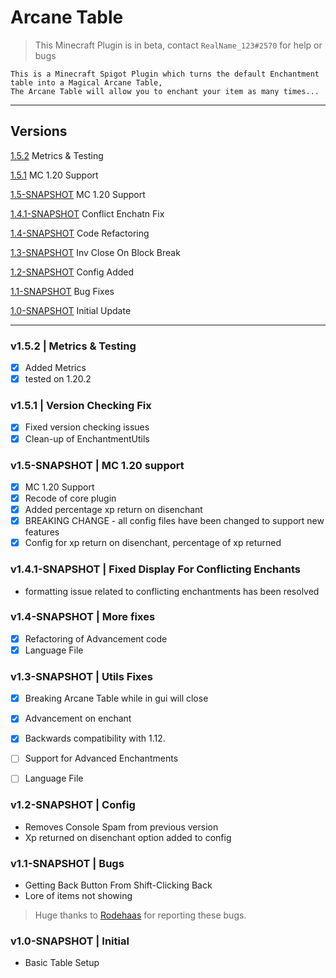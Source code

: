 # Arcane Table

> This Minecraft Plugin is in beta, contact `RealName_123#2570` for help or bugs

```
This is a Minecraft Spigot Plugin which turns the default Enchantment table into a Magical Arcane Table,
The Arcane Table will allow you to enchant your item as many times...
```
------------------------------------------
## Versions 

[1.5.2](#v152--metrics--testing) Metrics & Testing

[1.5.1](#v151--version-checking-fix) MC 1.20 Support

[1.5-SNAPSHOT](#v15-snapshot--mc-120-support) MC 1.20 Support

[1.4.1-SNAPSHOT](#v141-snapshot--fixed-display-for-conflicting-enchants) Conflict Enchatn Fix

[1.4-SNAPSHOT](#v14-snapshot--more-fixes) Code Refactoring

[1.3-SNAPSHOT](#v13-snapshot--utils-fixes) Inv Close On Block Break

[1.2-SNAPSHOT](#v12-snapshot--config) Config Added

[1.1-SNAPSHOT](#v11-snapshot--bugs) Bug Fixes

[1.0-SNAPSHOT](#v10-snapshot--initial) Initial Update



---

### v1.5.2 | Metrics & Testing

- [x] Added Metrics
- [x] tested on 1.20.2

### v1.5.1 | Version Checking Fix

- [x] Fixed version checking issues
- [x] Clean-up of EnchantmentUtils

### v1.5-SNAPSHOT | MC 1.20 support

- [x] MC 1.20 Support
- [x] Recode of core plugin
- [x] Added percentage xp return on disenchant
- [x] BREAKING CHANGE - all config files have been changed to support new features
- [x] Config for xp return on disenchant, percentage of xp returned

### v1.4.1-SNAPSHOT | Fixed Display For Conflicting Enchants

- formatting issue related to conflicting enchantments has been resolved


### v1.4-SNAPSHOT | More fixes

- [x] Refactoring of Advancement code
- [x] Language File

### v1.3-SNAPSHOT | Utils Fixes

- [x] Breaking Arcane Table while in gui will close
- [x] Advancement on enchant
- [x] Backwards compatibility with 1.12. 
- [ ] Support for Advanced Enchantments 
- [ ] Language File



### v1.2-SNAPSHOT | Config

- Removes Console Spam from previous version
- Xp returned on disenchant option added to config

### v1.1-SNAPSHOT | Bugs

- Getting Back Button From Shift-Clicking Back
- Lore of items not showing

> Huge thanks to [Rodehaas](https://www.spigotmc.org/members/rodehaas.1204734/) for reporting these bugs.


### v1.0-SNAPSHOT | Initial

- Basic Table Setup


